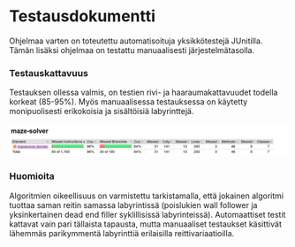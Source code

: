 # **Testausdokumentti**

Ohjelmaa varten on toteutettu automatisoituja yksikkötestejä JUnitilla. Tämän lisäksi ohjelmaa on testattu manuaalisesti järjestelmätasolla.

### **Testauskattavuus**

Testauksen ollessa valmis, on testien rivi- ja haaraumakattavuudet todella korkeat (85-95%). Myös manuaalisessa testauksessa on käytetty monipuolisesti erikokoisia ja sisältöisiä labyrinttejä.

![testikattavuus](https://github.com/nettivastaava/MazeSolver/blob/master/dokumentaatio/kuvat/testikattavuudet.png)

### **Huomioita**

Algoritmien oikeellisuus on varmistettu tarkistamalla, että jokainen algoritmi tuottaa saman reitin samassa labyrintissä (poislukien wall follower ja yksinkertainen dead end filler syklillisissä labyrinteissä). Automaattiset testit kattavat vain pari tällaista tapausta, mutta manuaaliset testaukset käsittivät lähemmäs parikymmentä labyrinttiä erilaisilla reittivariaatioilla.

